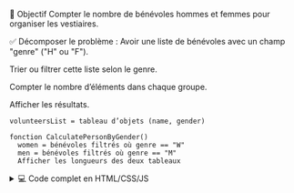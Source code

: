 🎯 Objectif
Compter le nombre de bénévoles hommes et femmes pour organiser les vestiaires.

✅ Décomposer le problème :
Avoir une liste de bénévoles avec un champ "genre" ("H" ou "F").

Trier ou filtrer cette liste selon le genre.

Compter le nombre d’éléments dans chaque groupe.

Afficher les résultats.

```
volunteersList = tableau d’objets (name, gender)

fonction CalculatePersonByGender()
  women = bénévoles filtrés où genre == "W"
  men = bénévoles filtrés où genre == "M"
  Afficher les longueurs des deux tableaux
  ```

  <details> <summary>💻 Code complet en HTML/CSS/JS</summary>

  ```js
  <!DOCTYPE html>
<html lang="fr">
<head>
  <meta charset="UTF-8">
  <title>Bénévoles Hellfest</title>
  <style>
    body { font-family: sans-serif; padding: 2rem; background: #f0f0f0; }
    button { margin: 1rem 0; padding: 0.5rem 1rem; }
    .result { font-size: 1.1rem; margin-top: 1rem; }
  </style>
</head>
<body>
  <h1>Répartition des bénévoles</h1>
  <button id="countBtn">Calculer les vestiaires à prévoir</button>
  <div class="result" id="output"></div>

  <script>
    const volunteers = [
      { name: "Alice", gender: "F" },
      { name: "Bob", gender: "H" },
      { name: "Claire", gender: "F" },
      { name: "David", gender: "H" },
      { name: "Emma", gender: "F" }
    ];

    document.getElementById('countBtn').addEventListener('click', () => {
      const females = volunteers.filter(v => v.gender === "F");
      const males = volunteers.filter(v => v.gender === "H");

      const output = `
        Vestiaires femmes : ${females.length}<br>
        Vestiaires hommes : ${males.length}
      `;
      document.getElementById('output').innerHTML = output;
    });
  </script>
</body>
</html>
```
</details>